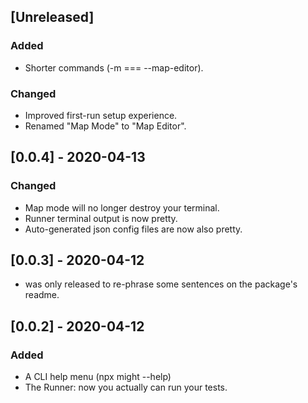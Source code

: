 ## [Unreleased]
### Added
- Shorter commands (-m === --map-editor).

### Changed
- Improved first-run setup experience.
- Renamed "Map Mode" to "Map Editor".

<!-- ### Fixed -->

<!-- ### Deprecated -->

<!-- ### Removed -->

## [0.0.4] - 2020-04-13
### Changed 
- Map mode will no longer destroy your terminal.
- Runner terminal output is now pretty.
- Auto-generated json config files are now also pretty.

## [0.0.3] - 2020-04-12
- was only released to re-phrase some sentences on the package's readme.

## [0.0.2] - 2020-04-12
### Added
- A CLI help menu (npx might --help)
- The Runner: now you actually can run your tests.